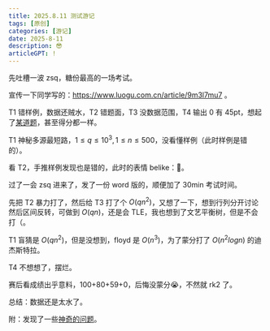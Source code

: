 ```yaml
---
title: 2025.8.11 测试游记
tags: [原创]
categories: [游记]
date: 2025-8-11
description: 😎
articleGPT: !
---
```


先吐槽一波 zsq，糖份最高的一场考试。

宣传一下同学写的：https://www.luogu.com.cn/article/9m3l7mu7 。

T1 错样例，数据还贼水，T2 错题面，T3 没数据范围，T4 输出 0 有 45pt，想起了[某道题](https://www.luogu.com.cn/problem/P8819)，甚至得分都一样。

T1 神秘多源最短路，$1\le q\le 10^3,1\le n\le 500$，没看懂样例（此时样例是错的）。

看 T2，手推样例发现也是错的，此时的表情 belike：🤔。

过了一会 zsq 进来了，发了一份 word 版的，顺便加了 30min 考试时间。

先把 T2 暴力打了，然后给 T3 打了个 $O(qn^2)$，又想了一下，想到行列分开讨论然后区间反转，可做到 $O(qn)$，还是会 TLE，我也想到了文艺平衡树，但是不会打（。

T1 盲猜是 $O(qn^2)$，但是没想到，floyd 是 $O(n^3)$，为了蒙分打了 $O(n^2log n)$ 的迪杰斯特拉。

T4 不想想了，摆烂。

赛后看成绩出乎意料，100+80+59+0，后悔没蒙分😭，不然就 rk2 了。

总结：数据还是太水了。

附：发现了一些[神奇的问题](https://www.luogu.com/discuss/1129806)。
